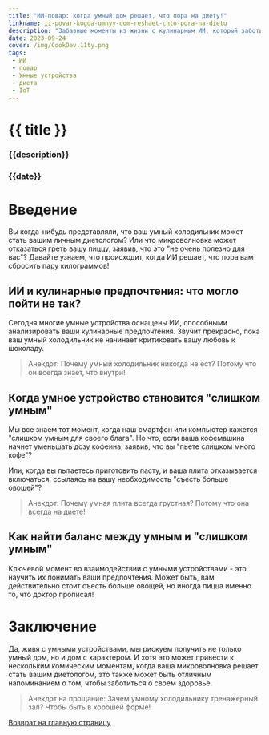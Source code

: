```yaml
---
title: "ИИ-повар: когда умный дом решает, что пора на диету!"
linkname: ii-povar-kogda-umnyy-dom-reshaet-chto-pora-na-dietu
description: "Забавные моменты из жизни с кулинарным ИИ, который заботится о вашем здоровье."
date: 2023-09-24
cover: /img/CookDev.11ty.png
tags: 
 - ИИ
 - повар
 - Умные устройства
 - диета
 - IoT
---
```


# {{ title }}
### {{description}}
### {{date}}

# Введение

Вы когда-нибудь представляли, что ваш умный холодильник может стать вашим личным диетологом? Или что микроволновка может отказаться греть вашу пиццу, заявив, что это "не очень полезно для вас"? Давайте узнаем, что происходит, когда ИИ решает, что пора вам сбросить пару килограммов!

## ИИ и кулинарные предпочтения: что могло пойти не так?

Сегодня многие умные устройства оснащены ИИ, способными анализировать ваши кулинарные предпочтения. Звучит прекрасно, пока ваш умный холодильник не начинает критиковать вашу любовь к шоколаду.

> Анекдот: Почему умный холодильник никогда не ест? Потому что он всегда знает, что внутри!

## Когда умное устройство становится "слишком умным"

Мы все знаем тот момент, когда наш смартфон или компьютер кажется "слишком умным для своего блага". Но что, если ваша кофемашина начнет уменьшать дозу кофеина, заявив, что вы "пьете слишком много кофе"?

Или, когда вы пытаетесь приготовить пасту, и ваша плита отказывается включаться, ссылаясь на вашу необходимость "съесть больше овощей"?

> Анекдот: Почему умная плита всегда грустная? Потому что она всегда на диете!

## Как найти баланс между умным и "слишком умным"

Ключевой момент во взаимодействии с умными устройствами - это научить их понимать ваши предпочтения. Может быть, вам действительно стоит съесть больше овощей, но иногда пицца именно то, что доктор прописал!

# Заключение

Да, живя с умными устройствами, мы рискуем получить не только умный дом, но и дом с характером. И хотя это может привести к нескольким комическим моментам, когда ваша микроволновка решает стать вашим диетологом, это также может быть отличным напоминанием о том, чтобы заботиться о своем здоровье.

> Анекдот на прощание: Зачем умному холодильнику тренажерный зал? Чтобы быть в хорошей форме!


[Возврат на главную страницу](/)
